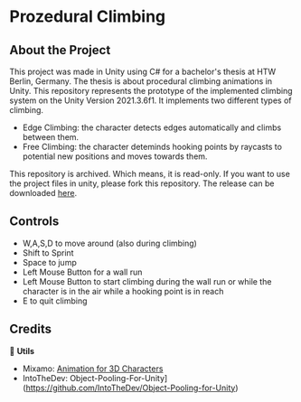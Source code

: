 # Prozedural Climbing

## About the Project
This project was made in Unity using C# for a bachelor's thesis at HTW Berlin, Germany. The thesis is about procedural climbing animations in Unity. This repository represents the prototype of the implemented climbing system on the Unity Version 2021.3.6f1. It implements two different types of climbing.
* Edge Climbing: the character detects edges automatically and climbs between them.
* Free Climbing: the character deteminds hooking points by raycasts to potential new positions and moves towards them.

This repository is archived. Which means, it is read-only. If you want to use the project files in unity, please fork this repository. The release can be downloaded [here](https://github.com/AyuCalices/prozedural-climbing/releases).

## Controls
* W,A,S,D to move around (also during climbing)
* Shift to Sprint
* Space to jump
* Left Mouse Button for a wall run
* Left Mouse Button to start climbing during the wall run or while the character is in the air while a hooking point is in reach
* E to quit climbing

## Credits


:wrench: **Utils**
* Mixamo: [Animation for 3D Characters](https://www.mixamo.com/#/)
* IntoTheDev: Object-Pooling-For-Unity](https://github.com/IntoTheDev/Object-Pooling-for-Unity)
